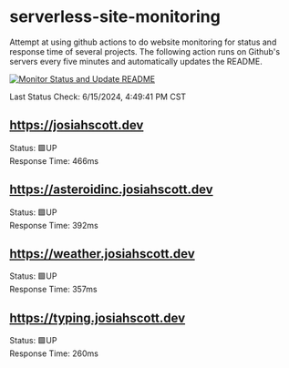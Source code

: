 # serverless-site-monitoring
Attempt at using github actions to do website monitoring for status and response time of several projects. The following action runs on Github's servers every five minutes and automatically updates the README.  

[![Monitor Status and Update README](https://github.com/JosiahSco/serverless-site-monitoring/actions/workflows/monitor.yaml/badge.svg)](https://github.com/JosiahSco/serverless-site-monitoring/actions/workflows/monitor.yaml)

Last Status Check: 6/15/2024, 4:49:41 PM CST

## https://josiahscott.dev
Status: 🟩UP  
Response Time: 466ms

## https://asteroidinc.josiahscott.dev
Status: 🟩UP  
Response Time: 392ms

## https://weather.josiahscott.dev
Status: 🟩UP  
Response Time: 357ms

## https://typing.josiahscott.dev
Status: 🟩UP  
Response Time: 260ms

